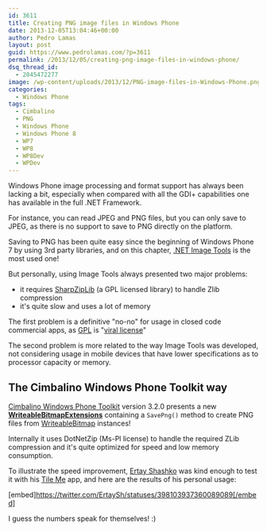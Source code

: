 ```yaml
---
id: 3611
title: Creating PNG image files in Windows Phone
date: 2013-12-05T13:04:46+00:00
author: Pedro Lamas
layout: post
guid: https://www.pedrolamas.com/?p=3611
permalink: /2013/12/05/creating-png-image-files-in-windows-phone/
dsq_thread_id:
  - 2045472277
image: /wp-content/uploads/2013/12/PNG-image-files-in-Windows-Phone.png
categories:
  - Windows Phone
tags:
  - Cimbalino
  - PNG
  - Windows Phone
  - Windows Phone 8
  - WP7
  - WP8
  - WP8Dev
  - WPDev
---
```

Windows Phone image processing and format support has always been lacking a bit, especially when compared with all the GDI+ capabilities one has available in the full .NET Framework.

For instance, you can read JPEG and PNG files, but you can only save to JPEG, as there is no support to save to PNG directly on the platform.

Saving to PNG has been quite easy since the beginning of Windows Phone 7 by using 3rd party libraries, and on this chapter, [.NET Image Tools](http://imagetools.codeplex.com/) is the most used one!

But personally, using Image Tools always presented two major problems:

* it requires [SharpZipLib](http://www.icsharpcode.net/opensource/sharpziplib/) (a GPL licensed library) to handle Zlib compression
* it's quite slow and uses a lot of memory

The first problem is a definitive "no-no" for usage in closed code commercial apps, as [GPL](http://en.wikipedia.org/wiki/GNU_General_Public_License) is "[viral license](http://en.wikipedia.org/wiki/Viral_license)"

The second problem is more related to the way Image Tools was developed, not considering usage in mobile devices that have lower specifications as to processor capacity or memory.

## The Cimbalino Windows Phone Toolkit way

[Cimbalino Windows Phone Toolkit](http://cimbalino.org/) version 3.2.0 presents a new [**WriteableBitmapExtensions**](https://github.com/Cimbalino/Cimbalino-Phone-Toolkit/blob/master/src/Cimbalino.Phone.Toolkit.Background%20%28WP71%29/Extensions/WriteableBitmapExtensions.cs) containing a `SavePng()` method to create PNG files from [WriteableBitmap](http://msdn.microsoft.com/en-us/library/windowsphone/develop/system.windows.media.imaging.writeablebitmap%28v=vs.105%29.aspx) instances!

Internally it uses DotNetZip (Ms-Pl license) to handle the required ZLib compression and it's quite optimized for speed and low memory consumption.

To illustrate the speed improvement, [Ertay Shashko](https://twitter.com/ErtaySh) was kind enough to test it with his [Tile Me](http://www.windowsphone.com/s?appid=4b113087-6abc-40fb-8e49-d02adeba1393) app, and here are the results of his personal usage:

[embed]https://twitter.com/ErtaySh/statuses/398103937360089089[/embed]

I guess the numbers speak for themselves! :)